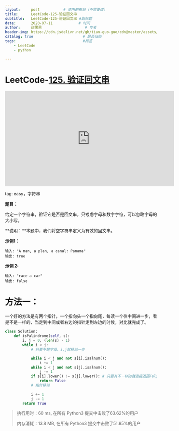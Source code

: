 ```yaml
---
layout:     post           # 使用的布局（不需要改）
title:      LeetCode-125-验证回文串
subtitle:   LeetCode-125-验证回文串 #副标题
date:       2020-07-11            # 时间
author:     甜果果                    # 作者
header-img: https://cdn.jsdelivr.net/gh/tian-guo-guo/cdn@master/assets/picgoimg/20200701171155.png  #背景图片
catalog: true                       # 是否归档
tags:                               #标签
    - LeetCode
    - python

---
```


# LeetCode-[125. 验证回文串](https://leetcode-cn.com/problems/valid-palindrome/)

<iframe width="560" height="315" src="https://www.youtube.com/embed/RYOT5VSLjc4" frameborder="0" allow="accelerometer; autoplay; encrypted-media; gyroscope; picture-in-picture" allowfullscreen></iframe>

tag: easy，字符串

**题目：**

给定一个字符串，验证它是否是回文串，只考虑字母和数字字符，可以忽略字母的大小写。

**说明：**本题中，我们将空字符串定义为有效的回文串。

**示例1：**

```
输入: "A man, a plan, a canal: Panama"
输出: true
```

**示例 2:**

```
输入: "race a car"
输出: false
```

# 方法一：

一个好的方法是有两个指针，一个指向头一个指向尾，每读一个往中间进一步，看是不是一样的，当走到中间或者右边的指针走到左边的时候，对比就完成了。

```python
class Solution:
    def isPalindrome(self, s):
        i, j = 0, (len(s) - 1)
        while i < j:
            # 只要不是字母，i,j就移动一步

            while i < j and not s[i].isalnum(): 
                i += 1
            while i < j and not s[j].isalnum():
                j -= 1
            if s[i].lower() != s[j].lower(): # 只要有不一样的就直接返回False
                return False 
            # 指针移动
            
            i += 1
            j -= 1 
        return True
```

>执行用时：60 ms, 在所有 Python3 提交中击败了63.62%的用户
>
>内存消耗：13.8 MB, 在所有 Python3 提交中击败了51.85%的用户